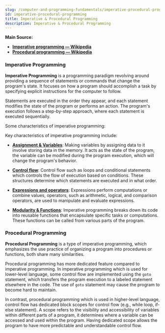 ```yaml
---
slug: /computer-and-programming-fundamentals/imperative-procedural-programming
id: imperative-procedural-programming
title: Imperative & Procedural Programming
description: Imperative & Procedural Programming
---
```


**Main Source:**

- **[Imperative programming — Wikipedia](https://en.wikipedia.org/wiki/Imperative_programming)**
- **[Procedural programming — Wikipedia](https://en.wikipedia.org/wiki/Procedural_programming)**

### Imperative Programming

**Imperative Programming** is a programming paradigm revolving around providing a sequence of statements or commands that change the program's state. It focuses on how a program should accomplish a task by specifying explicit instructions for the computer to follow.

Statements are executed in the order they appear, and each statement modifies the state of the program or performs an action. The program's execution follows a step-by-step approach, where each statement is executed sequentially.

Some characteristics of imperative programming:

Key characteristics of imperative programming include:

- **[Assignment & Variables](/computer-and-programming-fundamentals/programming-concepts#variables--data-types)**: Making variables by assigning data to it involve storing data in the memory. It acts as the state of the program, the variable can be modified during the program execution, which will change the program's behavior.

- **[Control flow](/computer-and-programming-fundamentals/programming-concepts#control-flow)**: Control flow such as loops and conditional statements which controls the flow of execution based on conditions. These structures determine which statements are executed and in what order.

- **[Expressions and operators](/computer-and-programming-fundamentals/programming-concepts#operators)**: Expressions perform computations or combine values, operators, such as arithmetic, logical, and comparison operators, are used to manipulate and evaluate expressions.

- **[Modularity & Functions](/computer-and-programming-fundamentals/programming-concepts#functions)**: Imperative programming breaks down its code into reusable functions that encapsulate specific tasks or computations. These functions can be called from various parts of the program.

### Procedural Programming

**Procedural Programming** is a type of imperative programming, which emphasizes the use practice of organizing a program into procedures or functions, both share many similarities.

Procedural programming has more dedicated feature compared to imperative programming. In imperative programming which is used for lower-level language, some control flow are implemented using the `goto` statement, which transfers the program execution to a labeled statement elsewhere in the code. The use of `goto` statement may cause the program to become hard to maintain.

In contrast, procedural programming which is used in higher-level language, control flow has dedicated block scopes for control flow (e.g., while loop, if-else statement). A scope refers to the visibility and accessibility of variables within different parts of a program, it determines where a variable can be accessed and used within the program. Having dedicated scope allows the program to have more predictable and understandable control flow.
